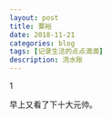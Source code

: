 ```yaml
---
layout: post
title: 粟裕
date: 2018-11-21
categories: blog
tags: [记录生活的点点滴滴]
description: 流水账
---
```


1 

早上又看了下十大元帅。





